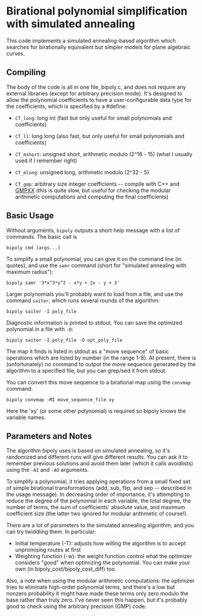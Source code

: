# Birational polynomial simplification with simulated annealing

This code implements a simulated annealing-based algorithm which searches for birationally equivalent but simpler models for plane algebraic curves.

## Compiling

The body of the code is all in one file, bipoly.c, and does not require any external libraries (except for arbitrary precision mode). It's designed to allow the polynomial coefficients to have a user-configurable data type for the coefficients, which is specified by a #define:

* `CT_long`: 	long int										(fast but only useful for small polynomials and coefficients)

* `CT_ll`: 		long long									(also fast, but only useful for small polynomials and coefficients)

* `CT_mshort`:	unsigned short, arithmetic modulo (2^16 - 15)	(what I usually used if I remember right)

* `CT_mlong`:	unsigned long, arithmetic modulo (2^32 - 5)

* `CT_gmp`:	arbitrary size integer coefficients -- compile with C++ and [GMPXX](http://www.gmplib.org/)
					(this is quite slow, but useful for checking the modular arithmetic computations and computing the final coefficients)

## Basic Usage

Without arguments, `bipoly` outputs a short help message with a list of commands. The basic call is

	bipoly cmd [args...]

To simplify a small polynomial, you can give it on the command line (in quotes), and use the `samr` command (short for "simulated annealing with maximum radius"):

	bipoly samr '3*x^3*y^2 - x*y + 2x - y + 3'

Larger polynomials you'll probably want to load from a file, and use the command `saiter`, which runs several rounds of the algorithm:

	bipoly saiter -I poly_file

Diagnostic information is printed to stdout. You can save the optimized polynomial in a file with `-O`:

	bipoly saiter -I poly_file -O opt_poly_file

The map it finds is listed in stdout as a "move sequence" of basic operations which are listed by number (in the range 1-8). At present, there is (unfortunately) no command to output the move sequence generated by the algorithm to a specified file, but you can grep/sed it from stdout.

You can convert this move sequence to a birational map using the `convmap` command:

	bipoly convmap -MI move_sequence_file xy

Here the 'xy' (or some other polynomial) is required so bipoly knows the variable names.


## Parameters and Notes

The algorithm bipoly uses is based on simulated annealing, so it's randomized and different runs will give different results. You can ask it to remember previous solutions and avoid them later (which it calls avoidlists) using the `-AI` and `-AO` arguments.

To simplify a polynomial, it tries applying operations from a small fixed set of simple birational transformations (add, sub, flip, and sep -- described in the usage message). In decreasing order of importance, it's attempting to reduce the degree of the polynomial in each variable, the total degree, the number of terms, the sum of coefficients' absolute value, and maximum coefficient size (the latter two ignored for modular arithmetic of course!).

There are a lot of parameters to the simulated annealing algorithm, and you can try twiddling them. In particular:

* Initial temperature (-T): adjusts how willing the algorithm is to accept unpromising routes at first  
* Weighting function (-w): the weight function control what the optimizer considers "good" when optimizing the polynomial. You can make your own (in bipoly_cost/bipoly_cost_diff) too.

Also, a note when using the modular arithmetic computations: the optimizer tries to eliminate high-order polynomial terms, and there's a low but nonzero probability it might have made these terms only zero modulo the base rather than truly zero. I've never seen this happen, but it's probably good to check using the arbitrary precision (GMP) code.
